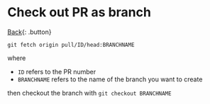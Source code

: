 # Check out PR as branch

[Back](../index.md){: .button}

```
git fetch origin pull/ID/head:BRANCHNAME
```

where
- `ID` refers to the PR number
- `BRANCHNAME` refers to the name of the branch you want to create

then checkout the branch with `git checkout BRANCHNAME`

